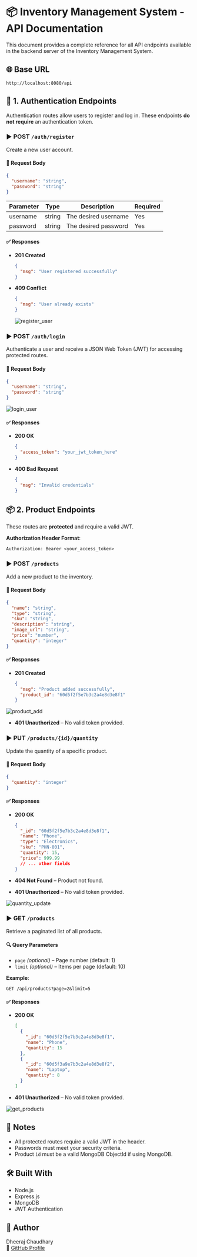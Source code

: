 # 📦 Inventory Management System - API Documentation

This document provides a complete reference for all API endpoints available in the backend server of the Inventory Management System.

## 🌐 Base URL

```
http://localhost:8080/api
```

## 🔐 1. Authentication Endpoints

Authentication routes allow users to register and log in. These endpoints **do not require** an authentication token.

### ▶️ POST `/auth/register`

Create a new user account.

#### 📝 Request Body

```json
{
  "username": "string",
  "password": "string"
}
```

| Parameter | Type   | Description            | Required |
|-----------|--------|------------------------|----------|
| username  | string | The desired username   | Yes      |
| password  | string | The desired password   | Yes      |

#### ✅ Responses

- **201 Created**
  ```json
  {
    "msg": "User registered successfully"
  }
  ```

- **409 Conflict**
  ```json
  {
    "msg": "User already exists"
  }
  ```
  ![register_user](images\register_user.png)


### ▶️ POST `/auth/login`

Authenticate a user and receive a JSON Web Token (JWT) for accessing protected routes.

#### 📝 Request Body

```json
{
  "username": "string",
  "password": "string"
}
```
![login_user](images\login_user.png)

#### ✅ Responses

- **200 OK**
  ```json
  {
    "access_token": "your_jwt_token_here"
  }
  ```

- **400 Bad Request**
  ```json
  {
    "msg": "Invalid credentials"
  }
  ```

## 📦 2. Product Endpoints

These routes are **protected** and require a valid JWT.

**Authorization Header Format**:
```
Authorization: Bearer <your_access_token>
```

### ▶️ POST `/products`

Add a new product to the inventory.

#### 📝 Request Body

```json
{
  "name": "string",
  "type": "string",
  "sku": "string",
  "description": "string",
  "image_url": "string",
  "price": "number",
  "quantity": "integer"
}
```

#### ✅ Responses

- **201 Created**
  ```json
  {
    "msg": "Product added successfully",
    "product_id": "60d5f2f5e7b3c2a4e8d3e8f1"
  }
  ```
![product_add](images\product_add.png)

- **401 Unauthorized** – No valid token provided.

### ▶️ PUT `/products/{id}/quantity`

Update the quantity of a specific product.

#### 📝 Request Body

```json
{
  "quantity": "integer"
}
```

#### ✅ Responses

- **200 OK**
  ```json
  {
    "_id": "60d5f2f5e7b3c2a4e8d3e8f1",
    "name": "Phone",
    "type": "Electronics",
    "sku": "PHN-001",
    "quantity": 15,
    "price": 999.99
    // ... other fields
  }
  ```

- **404 Not Found** – Product not found.

- **401 Unauthorized** – No valid token provided.

![quantity_update](images\quantity_update.png)

### ▶️ GET `/products`

Retrieve a paginated list of all products.

#### 🔍 Query Parameters

- `page` *(optional)* – Page number (default: 1)
- `limit` *(optional)* – Items per page (default: 10)

**Example**:  
```
GET /api/products?page=2&limit=5
```

#### ✅ Responses

- **200 OK**
  ```json
  [
    {
      "_id": "60d5f2f5e7b3c2a4e8d3e8f1",
      "name": "Phone",
      "quantity": 15
    },
    {
      "_id": "60d5f3a9e7b3c2a4e8d3e8f2",
      "name": "Laptop",
      "quantity": 8
    }
  ]
  ```

- **401 Unauthorized** – No valid token provided.

![get_products](images\get_products.png)

## 📌 Notes

- All protected routes require a valid JWT in the header.
- Passwords must meet your security criteria.
- Product `id` must be a valid MongoDB ObjectId if using MongoDB.

## 🛠️ Built With

- Node.js
- Express.js
- MongoDB
- JWT Authentication

## 👤 Author

Dheeraj Chaudhary  
🔗 [GitHub Profile](https://github.com/your-username)
